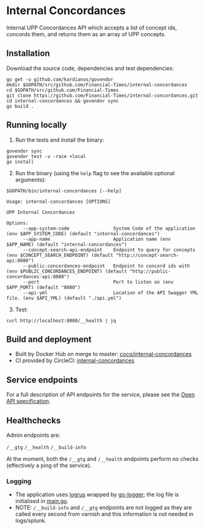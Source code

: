 # Internal Concordances

Internal UPP Concordances API which accepts a list of concept ids, concords them, and returns them as an array of UPP concepts.

## Installation

Download the source code, dependencies and test dependencies:

```
go get -u github.com/kardianos/govendor
mkdir $GOPATH/src/github.com/Financial-Times/internal-concordances
cd $GOPATH/src/github.com/Financial-Times
git clone https://github.com/Financial-Times/internal-concordances.git
cd internal-concordances && govendor sync
go build .
```

## Running locally

1. Run the tests and install the binary:

```
govendor sync
govendor test -v -race +local
go install
```

2. Run the binary (using the `help` flag to see the available optional arguments):

```
$GOPATH/bin/internal-concordances [--help]

Usage: internal-concordances [OPTIONS]

UPP Internal Concordances

Options:
      --app-system-code                System Code of the application (env $APP_SYSTEM_CODE) (default "internal-concordances")
      --app-name                       Application name (env $APP_NAME) (default "internal-concordances")
      --concept-search-api-endpoint    Endpoint to query for concepts (env $CONCEPT_SEARCH_ENDPOINT) (default "http://concept-search-api:8080")
      --public-concordances-endpoint   Endpoint to concord ids with (env $PUBLIC_CONCORDANCES_ENDPOINT) (default "http://public-concordances-api:8080")
      --port                           Port to listen on (env $APP_PORT) (default "8080")
      --api-yml                        Location of the API Swagger YML file. (env $API_YML) (default "./api.yml")
```

3. Test:

```
curl http://localhost:8080/__health | jq
```

## Build and deployment

* Built by Docker Hub on merge to master: [coco/internal-concordances](https://hub.docker.com/r/coco/internal-concordances/)
* CI provided by CircleCI: [internal-concordances](https://circleci.com/gh/Financial-Times/internal-concordances)

## Service endpoints

For a full description of API endpoints for the service, please see the [Open API specification](./api/api.yml).

## Healthchecks

Admin endpoints are:

`/__gtg`
`/__health`
`/__build-info`

At the moment, both the `/__gtg` and `/__health` endpoints perform no checks (effectively a ping of the service).

### Logging

* The application uses [logrus](https://github.com/sirupsen/logrus) wrapped by [go-logger](https://github.com/Financial-Times/go-logger); the log file is initialised in [main.go](main.go).
* NOTE: `/__build-info` and `/__gtg` endpoints are not logged as they are called every second from varnish and this information is not needed in logs/splunk.
